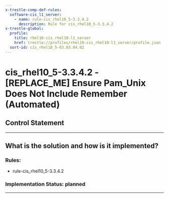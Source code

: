 ```yaml
---
x-trestle-comp-def-rules:
  software-cis_l1_server:
    - name: rule-cis_rhel10_5-3.3.4.2
      description: Rule for cis_rhel10_5-3.3.4.2
x-trestle-global:
  profile:
    title: rhel10-cis_rhel10-l1_server
    href: trestle://profiles/rhel10-cis_rhel10-l1_server/profile.json
  sort-id: cis_rhel10_5-03.03.04.02
---
```


# cis_rhel10_5-3.3.4.2 - \[REPLACE_ME\] Ensure Pam_Unix Does Not Include Remember (Automated)

## Control Statement

______________________________________________________________________

## What is the solution and how is it implemented?

<!-- For implementation status enter one of: implemented, partial, planned, alternative, not-applicable -->

<!-- Note that the list of rules under ### Rules: is read-only and changes will not be captured after assembly to JSON -->

<!-- Add control implementation description here for control: cis_rhel10_5-3.3.4.2 -->

### Rules:

  - rule-cis_rhel10_5-3.3.4.2

### Implementation Status: planned

______________________________________________________________________
